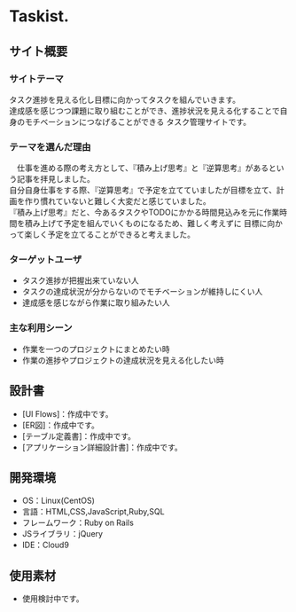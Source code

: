 # Taskist.

## サイト概要
### サイトテーマ
 タスク進捗を見える化し目標に向かってタスクを組んでいきます。
<br>達成感を感じつつ課題に取り組むことができ、進捗状況を見える化することで自身のモチベーションにつなげることができる
タスク管理サイトです。

### テーマを選んだ理由
　仕事を進める際の考え方として、『積み上げ思考』と『逆算思考』があるという記事を拝見しました。
<br>自分自身仕事をする際、『逆算思考』で予定を立てていましたが目標を立て、計画を作り慣れていないと難しく大変だと感じていました。
<br>『積み上げ思考』だと、今あるタスクやTODOにかかる時間見込みを元に作業時間を積み上げて予定を組んでいくものになるため、難しく考えずに
目標に向かって楽しく予定を立てることができると考えました。

### ターゲットユーザ
* タスク進捗が把握出来ていない人
* タスクの達成状況が分からないのでモチベーションが維持しにくい人
* 達成感を感じながら作業に取り組みたい人

### 主な利用シーン
* 作業を一つのプロジェクトにまとめたい時
* 作業の進捗やプロジェクトの達成状況を見える化したい時

## 設計書
* [UI Flows]：作成中です。
* [ER図]：作成中です。
* [テーブル定義書]：作成中です。
* [アプリケーション詳細設計書]：作成中です。

## 開発環境
- OS：Linux(CentOS)
- 言語：HTML,CSS,JavaScript,Ruby,SQL
- フレームワーク：Ruby on Rails
- JSライブラリ：jQuery
- IDE：Cloud9

## 使用素材
* 使用検討中です。